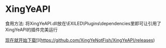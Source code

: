 # XingYeAPI
食用方法: 将XingYeAPI.dll放在\EXILED\Plugins\dependencies里即可让引用了XingYeAPI的插件完美运行

[现在就开始下载!](https://img.shields.io/github/downloads/XingYeNotFish/XingYeAPI/total?color=brown&label=Downloads&style=for-the-badge)](https://github.com/XingYeNotFish/XingYeAPI/releases)

